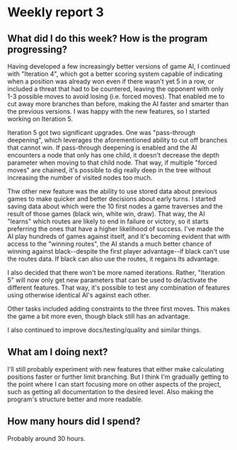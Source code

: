 # Weekly report 3

## What did I do this week? How is the program progressing?

Having developed a few increasingly better versions of game AI, I continued with "Iteration 4", which got a better scoring system capable of indicating when a position was already won even if there wasn't yet 5 in a row, or included a threat that had to be countered, leaving the opponent with only 1-3 possible moves to avoid losing (i.e. forced moves). That enabled me to cut away more branches than before, making the AI faster and smarter than the previous versions. I was happy with the new features, so I started working on Iteration 5.

Iteration 5 got two significant upgrades. One was "pass-through deepening", which leverages the aforementioned ability to cut off branches that cannot win. If pass-through deepening is enabled and the AI encounters a node that only has one child, it doesn't decrease the depth parameter when moving to that child node. That way, if multiple "forced moves" are chained, it's possible to dig really deep in the tree without increasing the number of visited nodes too much.

Thw other new feature was the ability to use stored data about previous games to make quicker and better decisions about early turns. I started saving data about which were the 10 first nodes a game traverses and the result of those games (black win, white win, draw). That way, the AI "learns" which routes are likely to end in failure or victory, so it starts preferring the ones that have a higher likelihood of success. I've made the AI play hundreds of games against itself, and it's becoming evident that with access to the "winning routes", the AI stands a much better chance of winning against black--despite the first player advantage--if black can't use the routes data. If black can also use the routes, it regains its advantage.

I also decided that there won't be more named iterations. Rather, "Iteration 5" will now only get new parameters that can be used to de/activate the different features. That way, it's possible to test any combination of features using otherwise identical AI's against each other.

Other tasks included adding constraints to the three first moves. This makes the game a bit more even, though black still has an advantage.

I also continued to improve docs/testing/quality and similar things.

## What am I doing next?

I'll still probably experiment with new features that either make calculating positions faster or further limit branching. But I think I'm gradually getting to the point where I can start focusing more on other aspects of the project, such as getting all documentation to the desired level. Also making the program's structure better and more readable.

## How many hours did I spend?

Probably around 30 hours.
